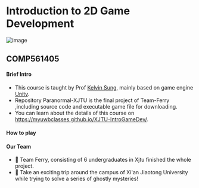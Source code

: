 # Introduction to 2D Game Development

![image](https://github.com/kiyotakali/Paranormal-XJTU/blob/main/add.png)
## COMP561405
#### Brief Intro
- This course is taught by Prof [Kelvin Sung](https://faculty.washington.edu/ksung/), mainly based on game engine [Unity](https://unity.com/cn).
- Repository Paranormal-XJTU is the final project of Team-Ferry ,including source code and executable game file for downloading.
- You can learn about the details of this course on https://myuwbclasses.github.io/XJTU-IntroGameDev/.

#### How to play


#### Our Team
- 💞 Team Ferry, consisting of 6 undergraduates in Xjtu finished the whole project. 
- 💪 Take an exciting trip around the campus of Xi'an Jiaotong University while trying to solve a series of ghostly mysteries!

